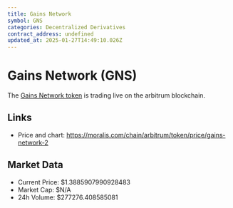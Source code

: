 ```yaml
---
title: Gains Network
symbol: GNS
categories: Decentralized Derivatives
contract_address: undefined
updated_at: 2025-01-27T14:49:10.026Z
---
```


# Gains Network (GNS)
The [Gains Network token](https://moralis.com/chain/arbitrum/token/price/gains-network-2) is trading live on the arbitrum blockchain.

## Links
- Price and chart: https://moralis.com/chain/arbitrum/token/price/gains-network-2

## Market Data
- Current Price: $1.3885907990928483
- Market Cap: $N/A
- 24h Volume: $277276.408585081
